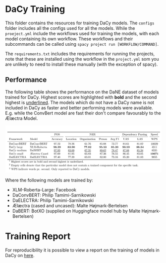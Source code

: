 # DaCy Training
This folder contains the resources for training DaCy models. The `configs` folder includes all the configs used for all the models. While the `proeject.yml` include the workflows used for training the models, with each model containing its own workflow. These workflows and their subcommands can be called using `spacy project run [WORKFLOW/COMMAND]`. 

The `requirements.txt` includes the requirements for running the projects, note that these are installed using the workflow in the `project.yml` som you are unlikely to need to install these manually (with the exception of spacy).

## Performance
The following table shows the performance on the DaNE dataset of models trained for DaCy. Highest scores are highlighted with **bold** and the second highest is <ins>underlined</ins>. The models which do not have a DaCy name is not included in DaCy as faster and better performing models were available. E.g. while the ConvBert model are fast their don't compare favourably to the Ælæctra Model.

<div align="center"><img src="img/perf_training.png"/></div>

Where the following models are trained by:

- XLM-Roberta-Large: Facebook
- DaConvBERT: Philip Tamimi-Sarnikowski
- DaELECTRA: Philip Tamimi-Sarnikowski
- Ælæctra (cased and uncased): Malte Højmark-Bertelsen
- DaBERT: BotXO (supplied on Huggingface model hub by Malte Højmark-Bertelsen)

# Training Report

For reproducibility it is possible to view a report on the training of models in DaCy on [here](https://wandb.ai/kenevoldsen/dacy-an-efficient-pipeline-for-danish/reports/DaCy-Training-performances--Vmlldzo1NDgyNzk?accessToken=bavawchq2sfno773xne0texhk5ni6mh018ft3ghxg5la36tn7xr91mxapq4lshec).
